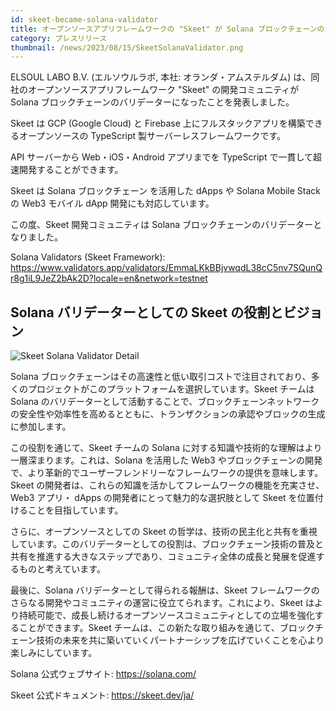 ```yaml
---
id: skeet-became-solana-validator
title: オープンソースアプリフレームワークの "Skeet" が Solana ブロックチェーンのバリデーターになりました
category: プレスリリース
thumbnail: /news/2023/08/15/SkeetSolanaValidator.png
---
```


ELSOUL LABO B.V. (エルソウルラボ, 本社: オランダ・アムステルダム)
は、同社のオープンソースアプリフレームワーク "Skeet" の開発コミュニティが Solana
ブロックチェーンのバリデーターになったことを発表しました。

Skeet は GCP (Google Cloud) と Firebase
上にフルスタックアプリを構築できるオープンソースの TypeScript
製サーバーレスフレームワークです。

API サーバーから Web・iOS・Android アプリまでを TypeScript
で一貫して超速開発することができます。

Skeet は Solana ブロックチェーン を活用した dApps や Solana Mobile Stack の Web3
モバイル dApp 開発にも対応しています。

この度、Skeet 開発コミュニティは Solana
ブロックチェーンのバリデーターとなりました。

Solana Validators (Skeet Framework):
https://www.validators.app/validators/EmmaLKkBBjvwqdL38cC5nv7SQunQr8g1iL9JeZ2bAk2D?locale=en&network=testnet

## Solana バリデーターとしての Skeet の役割とビジョン

![Skeet Solana Validator Detail](/news/2023/08/15/SkeetSolanaValidatorDetail.png)

Solana
ブロックチェーンはその高速性と低い取引コストで注目されており、多くのプロジェクトがこのプラットフォームを選択しています。Skeet
チームは Solana
のバリデーターとして活動することで、ブロックチェーンネットワークの安全性や効率性を高めるとともに、トランザクションの承認やブロックの生成に参加します。

この役割を通じて、Skeet チームの Solana
に対する知識や技術的な理解はより一層深まります。これは、Solana を活用した Web3
やブロックチェーンの開発で、より革新的でユーザーフレンドリーなフレームワークの提供を意味します。Skeet
の開発者は、これらの知識を活かしてフレームワークの機能を充実させ、Web3 アプリ・
dApps の開発者にとって魅力的な選択肢として Skeet
を位置付けることを目指しています。

さらに、オープンソースとしての Skeet
の哲学は、技術の民主化と共有を重視しています。このバリデーターとしての役割は、ブロックチェーン技術の普及と共有を推進する大きなステップであり、コミュニティ全体の成長と発展を促進するものと考えています。

最後に、Solana バリデーターとして得られる報酬は、Skeet
フレームワークのさらなる開発やコミュニティの運営に役立てられます。これにより、Skeet
はより持続可能で、成長し続けるオープンソースコミュニティとしての立場を強化することができます。Skeet
チームは、この新たな取り組みを通じて、ブロックチェーン技術の未来を共に築いていくパートナーシップを広げていくことを心より楽しみにしています。

Solana 公式ウェブサイト: https://solana.com/

Skeet 公式ドキュメント: https://skeet.dev/ja/
